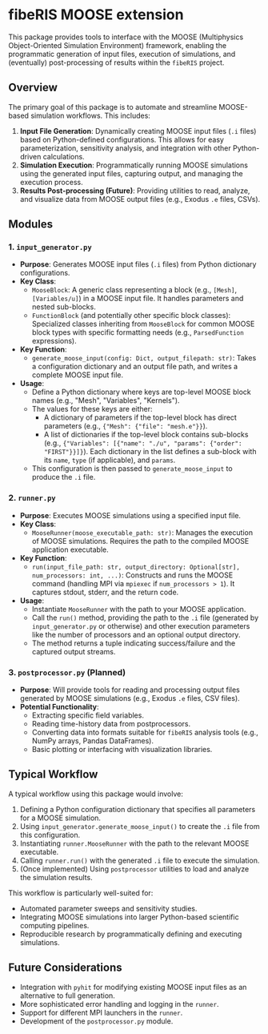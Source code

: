 # fibeRIS MOOSE extension

This package provides tools to interface with the MOOSE (Multiphysics Object-Oriented Simulation Environment) framework, enabling the programmatic generation of input files, execution of simulations, and (eventually) post-processing of results within the `fibeRIS` project.

## Overview

The primary goal of this package is to automate and streamline MOOSE-based simulation workflows. This includes:
1.  **Input File Generation**: Dynamically creating MOOSE input files (`.i` files) based on Python-defined configurations. This allows for easy parameterization, sensitivity analysis, and integration with other Python-driven calculations.
2.  **Simulation Execution**: Programmatically running MOOSE simulations using the generated input files, capturing output, and managing the execution process.
3.  **Results Post-processing (Future)**: Providing utilities to read, analyze, and visualize data from MOOSE output files (e.g., Exodus `.e` files, CSVs).

## Modules

### 1. `input_generator.py`

* **Purpose**: Generates MOOSE input files (`.i` files) from Python dictionary configurations.
* **Key Class**:
    * `MooseBlock`: A generic class representing a block (e.g., `[Mesh]`, `[Variables/u]`) in a MOOSE input file. It handles parameters and nested sub-blocks.
    * `FunctionBlock` (and potentially other specific block classes): Specialized classes inheriting from `MooseBlock` for common MOOSE block types with specific formatting needs (e.g., `ParsedFunction` expressions).
* **Key Function**:
    * `generate_moose_input(config: Dict, output_filepath: str)`: Takes a configuration dictionary and an output file path, and writes a complete MOOSE input file.
* **Usage**:
    * Define a Python dictionary where keys are top-level MOOSE block names (e.g., "Mesh", "Variables", "Kernels").
    * The values for these keys are either:
        * A dictionary of parameters if the top-level block has direct parameters (e.g., `{"Mesh": {"file": "mesh.e"}}`).
        * A list of dictionaries if the top-level block contains sub-blocks (e.g., `{"Variables": [{"name": "./u", "params": {"order": "FIRST"}}]}`). Each dictionary in the list defines a sub-block with its `name`, `type` (if applicable), and `params`.
    * This configuration is then passed to `generate_moose_input` to produce the `.i` file.

### 2. `runner.py`

* **Purpose**: Executes MOOSE simulations using a specified input file.
* **Key Class**:
    * `MooseRunner(moose_executable_path: str)`: Manages the execution of MOOSE simulations. Requires the path to the compiled MOOSE application executable.
* **Key Function**:
    * `run(input_file_path: str, output_directory: Optional[str], num_processors: int, ...)`: Constructs and runs the MOOSE command (handling MPI via `mpiexec` if `num_processors > 1`). It captures stdout, stderr, and the return code.
* **Usage**:
    * Instantiate `MooseRunner` with the path to your MOOSE application.
    * Call the `run()` method, providing the path to the `.i` file (generated by `input_generator.py` or otherwise) and other execution parameters like the number of processors and an optional output directory.
    * The method returns a tuple indicating success/failure and the captured output streams.

### 3. `postprocessor.py` (Planned)

* **Purpose**: Will provide tools for reading and processing output files generated by MOOSE simulations (e.g., Exodus `.e` files, CSV files).
* **Potential Functionality**:
    * Extracting specific field variables.
    * Reading time-history data from postprocessors.
    * Converting data into formats suitable for `fibeRIS` analysis tools (e.g., NumPy arrays, Pandas DataFrames).
    * Basic plotting or interfacing with visualization libraries.

## Typical Workflow

A typical workflow using this package would involve:

1.  Defining a Python configuration dictionary that specifies all parameters for a MOOSE simulation.
2.  Using `input_generator.generate_moose_input()` to create the `.i` file from this configuration.
3.  Instantiating `runner.MooseRunner` with the path to the relevant MOOSE executable.
4.  Calling `runner.run()` with the generated `.i` file to execute the simulation.
5.  (Once implemented) Using `postprocessor` utilities to load and analyze the simulation results.

This workflow is particularly well-suited for:
* Automated parameter sweeps and sensitivity studies.
* Integrating MOOSE simulations into larger Python-based scientific computing pipelines.
* Reproducible research by programmatically defining and executing simulations.

## Future Considerations

* Integration with `pyhit` for modifying existing MOOSE input files as an alternative to full generation.
* More sophisticated error handling and logging in the `runner`.
* Support for different MPI launchers in the `runner`.
* Development of the `postprocessor.py` module.